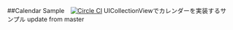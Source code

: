 ##Calendar Sample　[![Circle CI](https://circleci.com/gh/m-sugawara/CalendarSample/tree/master.svg?style=svg)](https://circleci.com/gh/m-sugawara/CalendarSample/tree/master)
UICollectionViewでカレンダーを実装するサンプル
update from master
